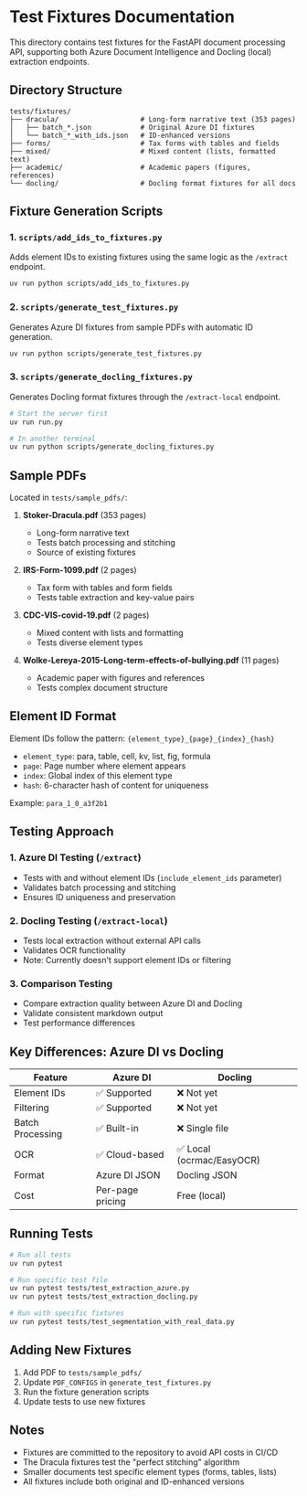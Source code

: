 # Test Fixtures Documentation

This directory contains test fixtures for the FastAPI document processing API, supporting both Azure Document Intelligence and Docling (local) extraction endpoints.

## Directory Structure

```
tests/fixtures/
├── dracula/                    # Long-form narrative text (353 pages)
│   ├── batch_*.json            # Original Azure DI fixtures
│   └── batch_*_with_ids.json   # ID-enhanced versions
├── forms/                      # Tax forms with tables and fields
├── mixed/                      # Mixed content (lists, formatted text)
├── academic/                   # Academic papers (figures, references)
└── docling/                    # Docling format fixtures for all docs
```

## Fixture Generation Scripts

### 1. `scripts/add_ids_to_fixtures.py`

Adds element IDs to existing fixtures using the same logic as the `/extract` endpoint.

```bash
uv run python scripts/add_ids_to_fixtures.py
```

### 2. `scripts/generate_test_fixtures.py`

Generates Azure DI fixtures from sample PDFs with automatic ID generation.

```bash
uv run python scripts/generate_test_fixtures.py
```

### 3. `scripts/generate_docling_fixtures.py`

Generates Docling format fixtures through the `/extract-local` endpoint.

```bash
# Start the server first
uv run run.py

# In another terminal
uv run python scripts/generate_docling_fixtures.py
```

## Sample PDFs

Located in `tests/sample_pdfs/`:

1. **Stoker-Dracula.pdf** (353 pages)
   - Long-form narrative text
   - Tests batch processing and stitching
   - Source of existing fixtures

2. **IRS-Form-1099.pdf** (2 pages)
   - Tax form with tables and form fields
   - Tests table extraction and key-value pairs

3. **CDC-VIS-covid-19.pdf** (2 pages)
   - Mixed content with lists and formatting
   - Tests diverse element types

4. **Wolke-Lereya-2015-Long-term-effects-of-bullying.pdf** (11 pages)
   - Academic paper with figures and references
   - Tests complex document structure

## Element ID Format

Element IDs follow the pattern: `{element_type}_{page}_{index}_{hash}`

- `element_type`: para, table, cell, kv, list, fig, formula
- `page`: Page number where element appears
- `index`: Global index of this element type
- `hash`: 6-character hash of content for uniqueness

Example: `para_1_0_a3f2b1`

## Testing Approach

### 1. Azure DI Testing (`/extract`)

- Tests with and without element IDs (`include_element_ids` parameter)
- Validates batch processing and stitching
- Ensures ID uniqueness and preservation

### 2. Docling Testing (`/extract-local`)

- Tests local extraction without external API calls
- Validates OCR functionality
- Note: Currently doesn't support element IDs or filtering

### 3. Comparison Testing

- Compare extraction quality between Azure DI and Docling
- Validate consistent markdown output
- Test performance differences

## Key Differences: Azure DI vs Docling

| Feature          | Azure DI         | Docling                   |
| ---------------- | ---------------- | ------------------------- |
| Element IDs      | ✅ Supported     | ❌ Not yet                |
| Filtering        | ✅ Supported     | ❌ Not yet                |
| Batch Processing | ✅ Built-in      | ❌ Single file            |
| OCR              | ✅ Cloud-based   | ✅ Local (ocrmac/EasyOCR) |
| Format           | Azure DI JSON    | Docling JSON              |
| Cost             | Per-page pricing | Free (local)              |

## Running Tests

```bash
# Run all tests
uv run pytest

# Run specific test file
uv run pytest tests/test_extraction_azure.py
uv run pytest tests/test_extraction_docling.py

# Run with specific fixtures
uv run pytest tests/test_segmentation_with_real_data.py
```

## Adding New Fixtures

1. Add PDF to `tests/sample_pdfs/`
2. Update `PDF_CONFIGS` in `generate_test_fixtures.py`
3. Run the fixture generation scripts
4. Update tests to use new fixtures

## Notes

- Fixtures are committed to the repository to avoid API costs in CI/CD
- The Dracula fixtures test the "perfect stitching" algorithm
- Smaller documents test specific element types (forms, tables, lists)
- All fixtures include both original and ID-enhanced versions
